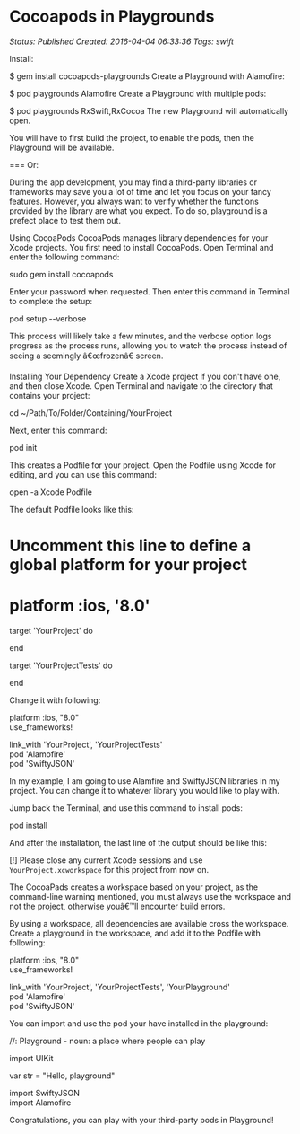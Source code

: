 # Cocoapods in Playgrounds

_Status: Published_
_Created: 2016-04-04 06:33:36_
_Tags: swift_

Install:

$ gem install cocoapods-playgrounds
Create a Playground with Alamofire:

$ pod playgrounds Alamofire
Create a Playground with multiple pods:

$ pod playgrounds RxSwift,RxCocoa
The new Playground will automatically open.

You will have to first build the project, to enable the pods, then the Playground will be available.

===
Or:


During the app development, you may find a third-party libraries or frameworks may save you a lot of time and let you focus on your fancy features. However, you always want to verify whether the functions provided by the library are what you expect. To do so, playground is a prefect place to test them out.

Using CocoaPods
CocoaPods manages library dependencies for your Xcode projects. 
You first need to install CocoaPods. Open Terminal and enter the following command:

 sudo gem install cocoapods  

Enter your password when requested. Then enter this command in Terminal to complete the setup:

 pod setup --verbose  

This process will likely take a few minutes, and the verbose option logs progress as the process runs, allowing you to watch the process instead of seeing a seemingly â€œfrozenâ€ screen.

Installing Your Dependency
Create a Xcode project if you don't have one, and then close Xcode.
Open Terminal and navigate to the directory that contains your project:

 cd ~/Path/To/Folder/Containing/YourProject  

Next, enter this command:

 pod init  

This creates a Podfile for your project.
Open the Podfile using Xcode for editing, and you can use this command:

 open -a Xcode Podfile  

The default Podfile looks like this:

 # Uncomment this line to define a global platform for your project  
 # platform :ios, '8.0'  
    
 target 'YourProject' do  
    
 end  
    
 target 'YourProjectTests' do  
    
 end  

Change it with following:

 platform :ios, "8.0"  
 use_frameworks!  
   
 link_with 'YourProject', 'YourProjectTests'  
 pod 'Alamofire'  
 pod 'SwiftyJSON'  

In my example, I am going to use Alamfire and SwiftyJSON libraries in my project. You can change it to whatever library you would like to play with.

Jump back the Terminal, and use this command to install pods:

 pod install  

And after the installation, the last line of the output should be like this:

 [!] Please close any current Xcode sessions and use `YourProject.xcworkspace` for this project from now on.  

The CocoaPads creates a workspace based on your project, as the command-line warning mentioned, you must always use the workspace and not the project, otherwise youâ€™ll encounter build errors.

By using a workspace, all dependencies are available cross the workspace.
Create a playground in the workspace,  and add it to the Podfile with following:

 platform :ios, "8.0"  
 use_frameworks!  
   
 link_with 'YourProject', 'YourProjectTests', 'YourPlayground'  
 pod 'Alamofire'  
 pod 'SwiftyJSON'  

You can import  and use the pod your have installed in the playground:

 //: Playground - noun: a place where people can play  
   
 import UIKit  
   
 var str = "Hello, playground"  
   
 import SwiftyJSON  
 import Alamofire  

Congratulations, you can play with your third-party pods in Playground!